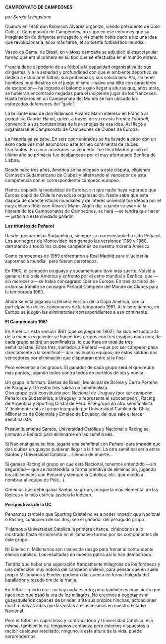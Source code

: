 ---
---

__CAMPEONATO DE CAMPEONES__

*por Sergio Livingstone*

Cuando en 1948 don Róbinson Álvarez organizó, siendo presidente de Colo Colo, el Campeonato de Campeones, no supo en ese entonces que su imaginación de dirigente arriesgado y visionario había dado a luz una idea que revolucionaría, años más tarde, el ambiente futbolístico mundial\.

Vasco da Gama, de Brasil, en vistosa campaña se adjudicó el espectacular torneo que era el primero en su tipo que se efectuaba en el mundo entero\.

Francia debe el poderío de su fútbol a la capacidad organizativa de sus dirigentes, y a la seriedad y profundidad con que el ambiente deportivo se dedica a estudiar el fútbol, sus problemas y sus soluciones\. Así, sin tener hombres muy diestros en el juego mismo —salvo una élite con caracteres de excepción— ha logrado el balompié galo llegar a alturas que, años atrás, se hubieran encontrado negadas para el incipiente jugar de los franceses\. Hasta terceros en un Campeonato del Mundo se han ubicado los esforzados defensores del “gallo”\.

La brillante idea de don Róbinson Álvarez Marín interesó en Francia al periodista Gabriel Hanot, quien, a través de su revista *France Football*, convenció a sus compatriotas de las ventajas de esa idea\. Así llegó a organizarse el Campeonato de Campeones de Clubes de Europa\.

La historia ya se sabe\. En seis oportunidades se ha llevado a cabo con un éxito cada vez más asombroso este torneo continental de clubes triunfantes\. En cinco ocasiones su vencedor fue Real Madrid y sólo el último año su primacía fue desbancada por el muy afortunado Benfica de Lisboa\.

Desde hace tres años, América se ha plegado a esta disputa, eligiendo Campeón Sudamericano de Clubes y alternando el vencedor de esta competencia con el correspondiente campeón europeo\.

Hemos copiado la modalidad de Europa, sin que nadie haya reparado que Europa copió de Chile la novedosa organización\. Nadie sabe que esta disputa de características mundiales y de interés universal fue ideada por el muy chileno Róbinson Álvarez Marín\. Algún día, cuando se escriba la historia de los Campeonatos de Campeones, se hará —se tendrá que hacer— justicia a este olvidado paladín\.

__Los triunfos de Peñarol__

Desde que participa Sudamérica, siempre su representante ha sido Peñarol\. Los aurinegros de Montevideo han ganado las versiones 1959 y 1960, derrotando a todos los clubes campeones de nuestra morena América\.

Como campeones de 1959 enfrentaron a Real Madrid para dilucidar la supremacía mundial, pero fueron derrotados\.

En 1960, el campeón uruguayo y sudamericano tuvo más suerte\. Volvió a ganar el título de América y enfrentó por el cetro mundial a Benfica, que —sin merecerlo— se había consagrado líder de Europa\. En tres partidos de ardoroso trámite se consagró Peñarol Campeón del Mundo de Clubes para la temporada 1960\.

Ahora se está jugando la tercera versión de la Copa América, con la participación de los campeones de la temporada 1961\. Al mismo tiempo, en Europa se juegan las eliminatorias correspondientes a ese continente\.

__El Campeonato 1961__

En América, esta versión 1961 \(que se juega en 1962\), ha sido estructurada de la manera siguiente: se hacen tres grupos con tres equipos cada uno; de cada grupo saldrá un semifinalista, lo que hará un total de tres semifinalistas\. Estos tres, sumados a Peñarol —que por ser campeón pasa directamente a la semifinal— dan los cuatro equipos; de éstos saldrán dos vencedores por eliminación que disputarán entre sí la final\.

Pero volvamos a los grupos\. El ganador de cada grupo será el que reúna más puntos, jugando todos contra todos en partidos de ida y vuelta\.

Un grupo lo forman: Santos de Brasil, Municipal de Bolivia y Cerro Porteño de Paraguay\. De estos tres saldrá un semifinalista\.  
Otro grupo está constituido por: Nacional de Uruguay \(por ser campeón Peñarol de Sudamérica, a Uruguay lo representa el subcampeón\), Racing de Argentina y Sporting Cristal de Perú\. Este grupo da otro semifinalista\.  
Y finalmente está el grupo integrado por Universidad Católica de Chile, Millonarios de Colombia y Emelec de Ecuador, del que sale el tercer semifinalista\.

Presumiblemente Santos, Universidad Católica y Nacional o Racing se juntarán a Peñarol para eliminarse en las semifinales\.

Si Nacional gana su lote, jugaría una semifinal con Peñarol para impedir que dos clubes uruguayos pudieran llegar a la final\. La otra semifinal sería entre Santos y Universidad Católica\.\.\. silencio de muerte\.\.\.

Si ganase Racing el grupo en que está Nacional, tenemos entendido —sin seguridad— que se mantendría la forma primitiva de eliminación, jugando los albicelestes con Peñarol y siempre la Católica, etc\. \(por miedo a nombrar al equipo de Pelé\.\.\.\)\.

Creemos que debe ganar Santos su grupo, porque la más elemental de las lógicas y la más estricta justicia lo indican\.

__Perspectivas de la UC__

Pensamos también que Sporting Cristal no va a poder impedir que Nacional o Racing, cualquiera de los dos, sea el ganador del peliagudo grupo\.

Y damos a Universidad Católica la primera chance, ciñéndonos a lo mostrado hasta el momento en el llamativo torneo por los componentes de este grupo\.

Ni Emelec ni Millonarios son rivales de riesgo para frenar al contundente elenco católico\. Los resultados en nuestra patria así lo han demostrado\.

Tendría que haber una superación francamente milagrosa de los foráneos y una defección muy notoria del campeón chileno, para pensar que en suelo propio Millonarios y Emelec pudieran dar cuenta en forma holgada del batallador y tozudo tim de la franja\.

En fútbol —cierto es— no hay nada escrito; pero también es muy cierto que hace rato que pasó la era de los milagros\. No creemos a bogotanos ni guayaquileños capaces de brindar, ante sus propios hinchas, actuaciones mucho más alzadas que las vistas a ellos mismos en nuestro Estadio Nacional\.

Pero el fútbol es caprichoso y contradictorio y Universidad Católica, ella misma, también lo es; tengamos confianza pero estemos dispuestos a recibir cualquier resultado; ninguno, a esta altura de la vida, puede sorprendernos\.

